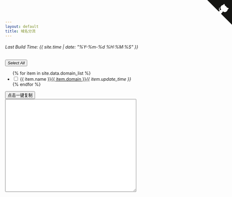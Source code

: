 ```yaml
---
layout: default
title: 域名分流
---
```

<a href="https://github.com/y377/DomainRouter" class="github-corner" aria-label="View source on GitHub"><svg width="80" height="80" viewBox="0 0 250 250" style="fill:#151513; color:#fff; position: absolute; top: 0; border: 0; right: 0;" aria-hidden="true"><path d="M0,0 L115,115 L130,115 L142,142 L250,250 L250,0 Z"></path><path d="M128.3,109.0 C113.8,99.7 119.0,89.6 119.0,89.6 C122.0,82.7 120.5,78.6 120.5,78.6 C119.2,72.0 123.4,76.3 123.4,76.3 C127.3,80.9 125.5,87.3 125.5,87.3 C122.9,97.6 130.6,101.9 134.4,103.2" fill="currentColor" style="transform-origin: 130px 106px;" class="octo-arm"></path><path d="M115.0,115.0 C114.9,115.1 118.7,116.5 119.8,115.4 L133.7,101.6 C136.9,99.2 139.9,98.4 142.2,98.6 C133.8,88.0 127.5,74.4 143.8,58.0 C148.5,53.4 154.0,51.2 159.7,51.0 C160.3,49.4 163.2,43.6 171.4,40.1 C171.4,40.1 176.1,42.5 178.8,56.2 C183.1,58.6 187.2,61.8 190.9,65.4 C194.5,69.0 197.7,73.2 200.1,77.6 C213.8,80.2 216.3,84.9 216.3,84.9 C212.7,93.1 206.9,96.0 205.4,96.6 C205.1,102.4 203.0,107.8 198.3,112.5 C181.9,128.9 168.3,122.5 157.7,114.1 C157.9,116.9 156.7,120.9 152.7,124.9 L141.0,136.5 C139.8,137.7 141.6,141.9 141.8,141.8 Z" fill="currentColor" class="octo-body"></path></svg></a><style>.github-corner:hover .octo-arm{animation:octocat-wave 560ms ease-in-out}@keyframes octocat-wave{0%,100%{transform:rotate(0)}20%,60%{transform:rotate(-25deg)}40%,80%{transform:rotate(10deg)}}@media (max-width:500px){.github-corner:hover .octo-arm{animation:none}.github-corner .octo-arm{animation:octocat-wave 560ms ease-in-out}}</style>
<div class="row"><h6>Last Build Time: {{ site.time | date: "%Y-%m-%d %H:%M:%S" }}</h6><div>
<div class="row pt-3 bg-light bg-gradient">
    <div class="col">
        <button type="button" class="btn btn-outline-primary" id="selectAllButton"><i class="bi bi-list-check">Select All</i></button>
        <ul class="list-group">
            {% for item in site.data.domain_list %}
            <li class="list-group-item">
                <input class="form-check-input me-1" type="checkbox" value="{{ item.contain_domain | join: '<br>'}}" id="{{ item.name }}Checkbox">
                <label class="form-check-label" for="{{ item.name }}Checkbox">{{ item.name }}<i class="bi bi-dash"></i><a href="https://{{ item.domain }}" class="link-offset-2 link-offset-3-hover link-underline-danger link-underline-opacity-0 link-underline-opacity-75-hover">{{ item.domain }}</a><i class="bi bi-dash opacity-50">{{ item.update_time }}</i></label>
            </li>
            {% endfor %}
        </ul>
    </div>
    <div id="copyArea" class="col">
        <button class="btn btn-danger" id="oneclickcopy">点击一键复制</button>
        <textarea id="copyContent" style="height: auto; min-height: 300px;" rows="2" cols="50" readonly></textarea>
    </div>
</div>
<script type="text/javascript">
// 获取复选框元素和待复制区域元素
const checkboxes = Array.from(document.querySelectorAll('input[type="checkbox"]'));
const copyContent = document.getElementById('copyContent');
const selectAllButton = document.getElementById('selectAllButton');

// 定义变量保存手动调整的高度
let textareaHeight = '';

// 为每个复选框添加事件监听器
checkboxes.forEach((checkbox) => {
    checkbox.addEventListener('change', () => {
        if (checkbox.checked) {
            // 复选框被选中时，将文本添加到待复制区域
            const text = checkbox.value;
            const formattedText = text.replace(/<br>/g, '\n');
            copyContent.value += formattedText + '\n';
        } else {
            // 复选框被取消选中时，从待复制区域删除文本
            const text = checkbox.value;
            const formattedText = text.replace(/<br>/g, '\n');
            copyContent.value = copyContent.value.replace(formattedText + '\n', '');
        }

        // 调整高度
        autoAdjustTextAreaHeight();
    });

    // 页面加载时恢复勾选状态
    const checkedStatus = localStorage.getItem(checkbox.id);
    checkbox.checked = checkedStatus === 'true';
});

// 全选按钮点击事件
let selectAllFlag = false; // 标记全选状态
selectAllButton.addEventListener('click', () => {
    if (!selectAllFlag) {
        checkboxes.forEach((checkbox) => {
            checkbox.checked = true;
        });
    } else {
        checkboxes.forEach((checkbox) => {
            checkbox.checked = false;
        });
    }

    selectAllFlag = !selectAllFlag; // 切换全选状态

    // 清空待复制区域内容
    copyContent.value = '';

    // 将内容插入待复制区域
    checkboxes.forEach((checkbox) => {
        if (checkbox.checked) {
            const text = checkbox.value;
            const formattedText = text.replace(/<br>/g, '\n');
            copyContent.value += formattedText + '\n';
        }
    });

    // 调整高度
    autoAdjustTextAreaHeight();
});

// 调整初始高度和监听复选框变化事件
function autoAdjustTextAreaHeight() {
    copyContent.style.height = 'auto';
    copyContent.style.height = copyContent.scrollHeight + 'px';

    // 保存手动调整的高度，仅在高度增加时保存
    if (copyContent.style.height > textareaHeight) {
        textareaHeight = copyContent.style.height;
    }
}

// 监听用户手动调整 <textarea> 的高度事件，并恢复高度
copyContent.addEventListener('input', () => {
    copyContent.style.height = textareaHeight;
});

// 允许待复制区域文本编辑
copyContent.readOnly = false;
// 创建一键复制按钮

const copyButton = document.querySelector('#copyArea button');
const textarea = document.getElementById('copyContent');

copyButton.addEventListener('click', () => {
    textarea.select();
    document.execCommand('copy');
    console.log('文本已成功复制到剪贴板');
});
</script>
